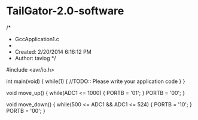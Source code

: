 TailGator-2.0-software
======================
/*
 * GccApplication1.c
 *
 * Created: 2/20/2014 6:16:12 PM
 *  Author: taviog
 */ 


#include <avr/io.h>

int main(void)
{
    while(1)
    {
        //TODO:: Please write your application code 
    }
}

void move_up()
{
	while(ADC1 <= 1000)
	{
		PORTB = '01';
	}
	PORTB = '00';
}

void move_down()
{
	while(500 <= ADC1 && ADC1 <= 524)
	{
		PORTB = '10';
	}
	PORTB = '00';
}
